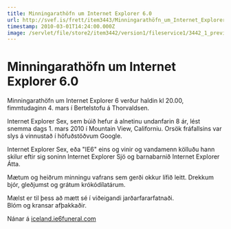 ```yaml
---
title: Minningarathöfn um Internet Explorer 6.0
url: http://svef.is/frett/item3443/Minningarathöfn_um_Internet_Explorer_6_0
timestamp: 2010-03-01T14:24:00.000Z
image: /servlet/file/store2/item3442/version1/fileservice1/3442_1_preview.jpg
---
```


# Minningarathöfn um Internet Explorer 6.0

Minningarathöfn um Internet Explorer 6 verður haldin kl 20.00, fimmtudaginn 4\. mars í Bertelstofu á Thorvaldsen.

Internet Explorer Sex, sem búið hefur á alnetinu undanfarin 8 ár, lést snemma dags 1\. mars 2010 í Mountain View, Californiu. Orsök fráfallsins var slys á vinnustað í höfuðstöðvum Google.

Internet Explorer Sex, eða "IE6" eins og vinir og vandamenn kölluðu hann skilur eftir sig soninn Internet Explorer Sjö og barnabarnið Internet Explorer Átta.

Mætum og heiðrum minningu vafrans sem gerði okkur lífið leitt. Drekkum bjór, gleðjumst og grátum krókódílatárum.

Mælst er til þess að mætt sé í viðeigandi jarðarfararfatnaði.  
Blóm og kransar afþakkaðir.

Nánar á [iceland.ie6funeral.com](http://iceland.ie6funeral.com)
